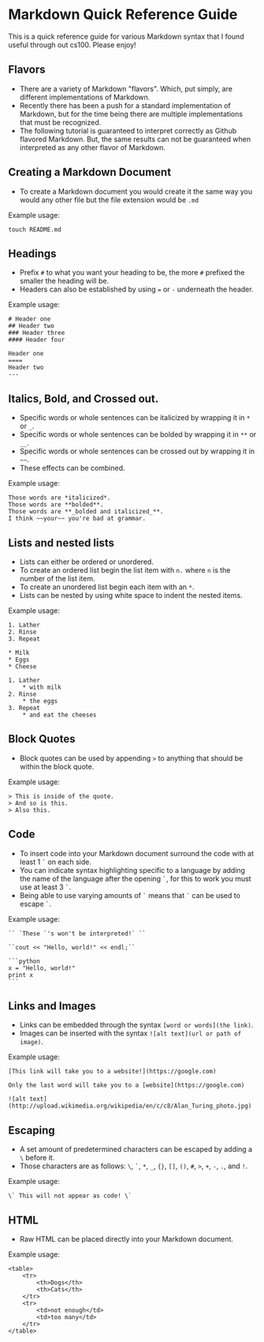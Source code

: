 Markdown Quick Reference Guide
===
This is a quick reference guide for various Markdown syntax that I found useful through out cs100. Please enjoy!

Flavors
---
* There are a variety of Markdown "flavors". Which, put simply, are different implementations of Markdown. 
* Recently there has been a push for a standard implementation of Markdown, but for the time being there are multiple          implementations that must be recognized.
* The following tutorial is guaranteed to interpret correctly as Github flavored Markdown. But, the same results can not be    guaranteed when interpreted as any other flavor of Markdown.

Creating a Markdown Document
---
* To create a Markdown document you would create it the same way you would any other file but the file extension would be ```.md```

Example usage:

    touch README.md

Headings
---
* Prefix ```#``` to what you want your heading to be, the more ```#``` prefixed the smaller the heading will be.
* Headers can also be established by using ```=``` or ```-``` underneath the header.

Example usage:

    # Header one
    ## Header two
    ### Header three
    #### Header four

    Header one
    ====
    Header two
    ---

Italics, Bold, and Crossed out.
---
* Specific words or whole sentences can be italicized by wrapping it in ```*``` or ```_```.
* Specific words or whole sentences can be bolded by wrapping it in ```**``` or ```__```.
* Specific words or whole sentences can be crossed out by wrapping it in ```~~```. 
* These effects can be combined.

Example usage:

    Those words are *italicized*.
    Those words are **bolded**.
    Those words are **_bolded and italicized_**.
    I think ~~your~~ you're bad at grammar.
Lists and nested lists
---
* Lists can either be ordered or unordered.
* To create an ordered list begin the list item with ```n.``` where ```n``` is the number of the list item.
* To create an unordered list begin each item with an ```*```.
* Lists can be nested by using white space to indent the nested items.

Example usage:
    
    1. Lather
    2. Rinse
    3. Repeat
    
    * Milk
    * Eggs
    * Cheese

    1. Lather
        * with milk
    2. Rinse
        * the eggs
    3. Repeat
        * and eat the cheeses

Block Quotes
---
* Block quotes can be used by appending ```>``` to anything that should be within the block quote.

Example usage:

    > This is inside of the quote.
    > And so is this.
    > Also this.

Code
---
* To insert code into your Markdown document surround the code with at least 1 `` ` `` on each side.
* You can indicate syntax highlighting specific to a language by adding the name of the language after the opening `` ` ``, for this to work you must use at least 3 `` ` ``.
* Being able to use varying amounts of ``` ` ``` means that  ``` ` ``` can be used to escape ``` ` ```.

Example usage:
    
    `` `These `'s won't be interpreted!` ``

    ``cout << "Hello, world!" << endl;``
    
    ```python
    x = "Hello, world!"
    print x
    ```
    
Links and Images
---
* Links can be embedded through the syntax ```[word or words](the link)```.
* Images can be inserted with the syntax ```![alt text](url or path of image)```.

Example usage:

    [This link will take you to a website!](https://google.com)
    
    Only the last word will take you to a [website](https://google.com)
    
    ![alt text](http://upload.wikimedia.org/wikipedia/en/c/c8/Alan_Turing_photo.jpg)

Escaping
---
* A set amount of predetermined characters can be escaped by adding a ```\``` before it.
* Those characters are as follows: `\`, `` ` ``, `*`, `_`, `{}`, `[]`, `()`, `#`, `>`, `+`, `-`, `.`, and `!`.

Example usage:
    
    \` This will not appear as code! \`

HTML
---
* Raw HTML can be placed directly into your Markdown document.

Example usage:

    <table>
        <tr>
            <th>Dogs</th>
            <th>Cats</th>
        </tr>
        <tr>
            <td>not enough</td>
            <td>too many</td>
        </tr>
    </table>
